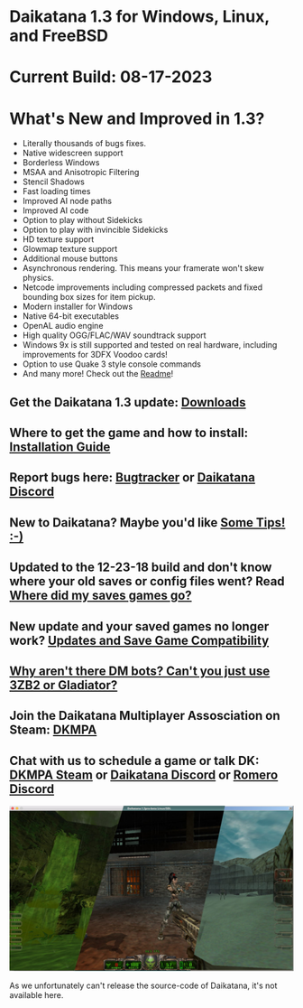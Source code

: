 # Daikatana 1.3 for Windows, Linux, and FreeBSD

# Current Build: 08-17-2023

# What's New and Improved in 1.3?
* Literally thousands of bugs fixes.
* Native widescreen support
* Borderless Windows
* MSAA and Anisotropic Filtering
* Stencil Shadows
* Fast loading times
* Improved AI node paths
* Improved AI code
* Option to play without Sidekicks
* Option to play with invincible Sidekicks
* HD texture support
* Glowmap texture support
* Additional mouse buttons
* Asynchronous rendering.  This means your framerate won't skew physics.
* Netcode improvements including compressed packets and fixed bounding box sizes for item pickup.
* Modern installer for Windows
* Native 64-bit executables
* OpenAL audio engine
* High quality OGG/FLAC/WAV soundtrack support
* Windows 9x is still supported and tested on real hardware, including improvements for 3DFX Voodoo cards!
* Option to use Quake 3 style console commands
* And many more!  Check out the [Readme](http://maraakate.org/DK13/readme.pdf)!

## Get the Daikatana 1.3 update: [Downloads](https://bitbucket.org/daikatana13/daikatana/wiki/Downloads)
## Where to get the game and how to install: [Installation Guide](https://bitbucket.org/daikatana13/daikatana/wiki/Installation)
## Report bugs here: [Bugtracker](https://bitbucket.org/daikatana13/daikatana/issues?status=new&status=open) or [Daikatana Discord](https://discord.gg/Uw65xwVQhY)
## New to Daikatana? Maybe you'd like [Some Tips! :-)](https://bitbucket.org/daikatana13/daikatana/wiki/Tips)
## Updated to the 12-23-18 build and don't know where your old saves or config files went? Read [Where did my saves games go?](https://bitbucket.org/daikatana13/daikatana/wiki/Where%20did%20my%20save%20games%20go%3F)
## New update and your saved games no longer work? [Updates and Save Game Compatibility](https://bitbucket.org/daikatana13/daikatana/wiki/Updates%20and%20Save%20Game%20Compatibility)
## [Why aren't there DM bots?  Can't you just use 3ZB2 or Gladiator?](https://bitbucket.org/daikatana13/daikatana/wiki/Why%20aren't%20there%20DM%20bots%3F%20%20Can't%20you%20just%20use%203ZB2%20or%20Gladiator%3F)
## Join the Daikatana Multiplayer Assosciation on Steam: [DKMPA](https://steamcommunity.com/groups/DKMPA)
## Chat with us to schedule a game or talk DK: [DKMPA Steam](https://s.team/chat/bxsPFcX0) or [Daikatana Discord](https://discord.gg/Uw65xwVQhY) or [Romero Discord](https://discord.gg/vvQ6zqc)

![Daikatana](/CrossplatformScreenshot.jpg "Daikatana")



As we unfortunately can't release the source-code of Daikatana, it's not
available here.